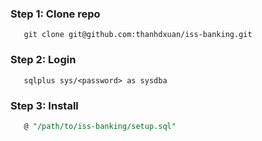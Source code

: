 ### Step 1: Clone repo
```shell
   git clone git@github.com:thanhdxuan/iss-banking.git
```
### Step 2: Login
```shell
   sqlplus sys/<password> as sysdba
```
### Step 3: Install
```sql
   @ "/path/to/iss-banking/setup.sql"
```

